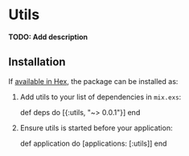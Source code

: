 # Utils

**TODO: Add description**

## Installation

If [available in Hex](https://hex.pm/docs/publish), the package can be installed as:

  1. Add utils to your list of dependencies in `mix.exs`:

        def deps do
          [{:utils, "~> 0.0.1"}]
        end

  2. Ensure utils is started before your application:

        def application do
          [applications: [:utils]]
        end

